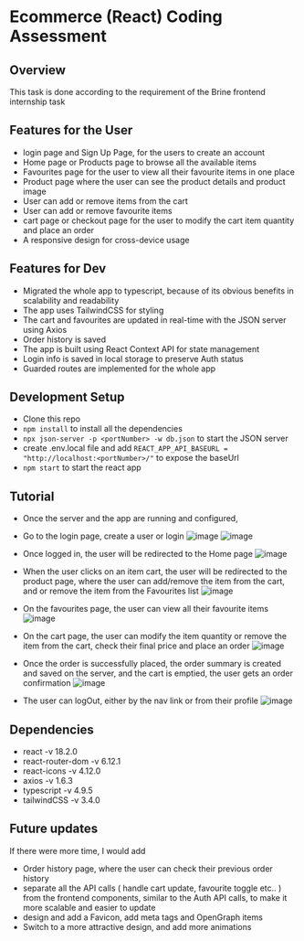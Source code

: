# Ecommerce (React) Coding Assessment

## Overview

This task is done according to the requirement of the Brine frontend internship task

## Features for the User

- login page and Sign Up Page, for the users to create an account
- Home page or Products page to browse all the available items
- Favourites page for the user to view all their favourite items in one place
- Product page where the user can see the product details and product image
- User can add or remove items from the cart
- User can add or remove favourite items
- cart page or checkout page for the user to modify the cart item quantity and place an order
- A responsive design for cross-device usage

## Features for Dev

  - Migrated the whole app to typescript, because of its obvious benefits in scalability and readability
  - The app uses TailwindCSS for styling
  - The cart and favourites are updated in real-time with the JSON server using Axios
  - Order history is saved
  - The app is built using React Context API for state management
  - Login info is saved in local storage to preserve Auth status
  - Guarded routes are implemented for the whole app
  
## Development Setup
  - Clone this repo
  - `npm install` to install all the dependencies
  - `npx json-server -p <portNumber> -w db.json` to start the JSON server
  - create .env.local file and add `REACT_APP_API_BASEURL = "http://localhost:<portNumber>/"` to expose the baseUrl
  - `npm start` to start the react app
 
## Tutorial
  - Once the server and the app are running and configured,
  - Go to the login page, create a user or login
    ![image](https://github.com/RupaakSrinivas/brine_internship_task/assets/64322879/9ac637a9-5cea-40fe-a558-20b67284de33)
    ![image](https://github.com/RupaakSrinivas/brine_internship_task/assets/64322879/4472a1de-2594-4e80-a455-3d31f60fa2b3)

  - Once logged in, the user will be redirected to the Home page
    ![image](https://github.com/RupaakSrinivas/brine_internship_task/assets/64322879/013652ce-98ec-4009-aa3b-c85626d10e3b)
  - When the user clicks on an item cart, the user will be redirected to the product page, where the user can add/remove the item from the cart, and or remove the item from the Favourites list
    ![image](https://github.com/RupaakSrinivas/brine_internship_task/assets/64322879/7f9f4bab-de8d-4b7a-b0c1-c5f9660e28b9)
  - On the favourites page, the user can view all their favourite items
    ![image](https://github.com/RupaakSrinivas/brine_internship_task/assets/64322879/4c4709d1-7e2e-4459-a744-242d0cf90313)
  - On the cart page, the user can modify the item quantity or remove the item from the cart, check their final price and place an order
    ![image](https://github.com/RupaakSrinivas/brine_internship_task/assets/64322879/dc8aceef-4473-4608-b8ea-be8b6c34267d)
  - Once the order is successfully placed, the order summary is created and saved on the server, and the cart is emptied, the user gets an order confirmation
  ![image](https://github.com/RupaakSrinivas/brine_internship_task/assets/64322879/da091481-6f77-4868-875d-92c2fda7c140)
  - The user can logOut, either by the nav link or from their profile
    ![image](https://github.com/RupaakSrinivas/brine_internship_task/assets/64322879/e5388986-fcad-4aeb-b286-b53535e1a8ab)
  
## Dependencies
  - react -v 18.2.0
  - react-router-dom -v 6.12.1
  - react-icons -v 4.12.0
  - axios -v 1.6.3
  - typescript -v 4.9.5
  - tailwindCSS -v 3.4.0

## Future updates
If there were more time, I would add
  - Order history page, where the user can check their previous order history
  - separate all the API calls ( handle cart update, favourite toggle etc.. ) from the frontend components, similar to the Auth API calls, to make it more scalable and easier to update
  - design and add a Favicon, add meta tags and OpenGraph items
  - Switch to a more attractive design, and add more animations
  
